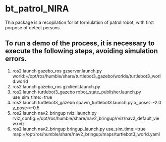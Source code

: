# bt_patrol_NIRA
Thia package is a recopilation for bt formulation of patrol robot, with first porpose of detect persons.

## To run a demo of the process, it is necessary to execute the following steps, avoiding simulation errors.
1. ros2 launch gazebo_ros gzserver.launch.py world:=/opt/ros/humble/share/turtlebot3_gazebo/worlds/turtlebot3_world.world
2. ros2 launch gazebo_ros gzclient.launch.py 
3. ros2 launch turtlebot3_gazebo robot_state_publisher.launch.py use_sim_time:=true
4. ros2 launch turtlebot3_gazebo spawn_turtlebot3.launch.py x_pose:=-2.0 y_pose:=-0.5
5. ros2 launch nav2_bringup rviz_launch.py rviz_config:=/opt/ros/humble/share/nav2_bringup/rviz/nav2_default_view.rviz
6. ros2 launch nav2_bringup bringup_launch.py use_sim_time:=true map:=/opt/ros/humble/share/nav2_bringup/maps/turtlebot3_world.yaml
